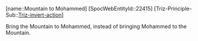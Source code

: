 ﻿---
type: TrizExample
aliases:
- Mountain to Mohammed
license: CC BY-SA 4.0
copyright: https://github.com/SpocWeb
IsDeleted: false
IsReadOnly: false
Confidential: public
tags: 
- Triz/Principle/Example
---
[name::Mountain to Mohammed]
[SpocWebEntityId::22415]
[Triz-Principle-Sub::[Triz-invert-action](tech/Triz/Sub/Triz-invert-action.md)]

Bring the Mountain to Mohammed, instead of bringing Mohammed to the Mountain.